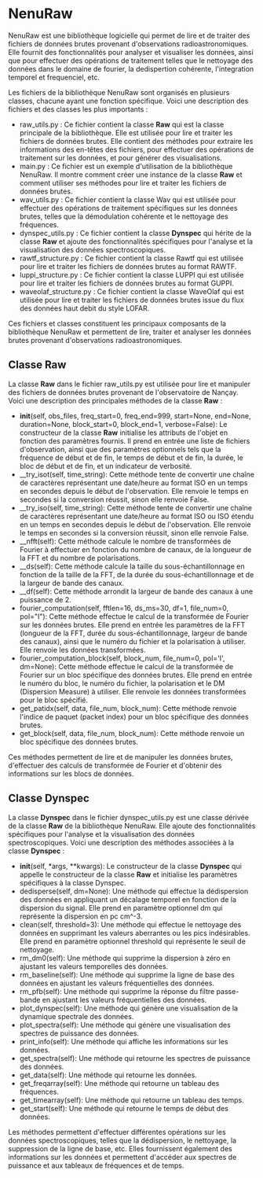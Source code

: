 NenuRaw
=======

NenuRaw est une bibliothèque logicielle qui permet de lire et de traiter des fichiers de données brutes provenant d'observations radioastronomiques. Elle fournit des fonctionnalités pour analyser et
visualiser les données, ainsi que pour effectuer des opérations de traitement telles que le nettoyage des données dans le domaine de fourier, la dedispertion cohérente, l'integration temporel et frequenciel, etc.

Les fichiers de la bibliothèque NenuRaw sont organisés en plusieurs classes, chacune ayant une fonction spécifique. Voici une description des fichiers et des classes les plus importants :

* raw_utils.py : Ce fichier contient la classe **Raw** qui est la classe principale de la bibliothèque. Elle est utilisée pour lire et traiter les fichiers de données brutes. Elle contient des méthodes pour extraire les informations des en-têtes des fichiers, pour effectuer des opérations de traitement sur les données, et pour générer des visualisations.
* main.py : Ce fichier est un exemple d'utilisation de la bibliothèque NenuRaw. Il montre comment créer une instance de la classe **Raw** et comment utiliser ses méthodes pour lire et traiter les fichiers de données brutes.
* wav_utils.py : Ce fichier contient la classe Wav qui est utilisée pour effectuer des opérations de traitement spécifiques sur les données brutes, telles que la démodulation cohérente et le nettoyage des fréquences.
* dynspec_utils.py : Ce fichier contient la classe **Dynspec** qui hérite de la classe **Raw** et ajoute des fonctionnalités spécifiques pour l'analyse et la visualisation des données spectroscopiques.
* rawtf_structure.py : Ce fichier contient la classe Rawtf qui est utilisée pour lire et traiter les fichiers de données brutes au format RAWTF.
* luppi_structure.py : Ce fichier contient la classe LUPPI qui est utilisée pour lire et traiter les fichiers de données brutes au format GUPPI.
* waveolaf_structure.py : Ce fichier contient la classe WaveOlaf qui est utilisée pour lire et traiter les fichiers de données brutes issue du flux des données haut debit du style LOFAR.

Ces fichiers et classes constituent les principaux composants de la bibliothèque NenuRaw et permettent de lire, traiter et analyser les données brutes provenant d'observations radioastronomiques.

Classe Raw
----------

La classe **Raw** dans le fichier raw_utils.py est utilisée pour lire et manipuler des fichiers de données brutes provenant de l'observatoire de Nançay. Voici une description des principales méthodes de la
classe **Raw** :

* __init__(self, obs_files, freq_start=0, freq_end=999, start=None, end=None, duration=None, block_start=0, block_end=1, verbose=False): Le constructeur de la classe **Raw** initialise les attributs de l'objet en fonction des paramètres fournis. Il prend en entrée une liste de fichiers d'observation, ainsi que des paramètres optionnels tels que la fréquence de début et de fin, le temps de début et de fin, la durée, le bloc de début et de fin, et un indicateur de verbosité.
* __try_isot(self, time_string): Cette méthode tente de convertir une chaîne de caractères représentant une date/heure au format ISO en un temps en secondes depuis le début de l'observation. Elle renvoie le temps en secondes si la conversion réussit, sinon elle renvoie False.
* __try_iso(self, time_string): Cette méthode tente de convertir une chaîne de caractères représentant une date/heure au format ISO ou ISO étendu en un temps en secondes depuis le début de l'observation. Elle renvoie le temps en secondes si la conversion réussit, sinon elle renvoie False.
* __nfft(self): Cette méthode calcule le nombre de transformées de Fourier à effectuer en fonction du nombre de canaux, de la longueur de la FFT et du nombre de polarisations.
* __ds(self): Cette méthode calcule la taille du sous-échantillonnage en fonction de la taille de la FFT, de la durée du sous-échantillonnage et de la largeur de bande des canaux.
* __df(self): Cette méthode arrondit la largeur de bande des canaux à une puissance de 2.
* fourier_computation(self, fftlen=16, ds_ms=30, df=1, file_num=0, pol="I"): Cette méthode effectue le calcul de la transformée de Fourier sur les données brutes. Elle prend en entrée les paramètres de la FFT (longueur de la FFT, durée du sous-échantillonnage, largeur de bande des canaux), ainsi que le numéro du fichier et la polarisation à utiliser. Elle renvoie les données transformées.
* fourier_computation_block(self, block_num, file_num=0, pol='I', dm=None): Cette méthode effectue le calcul de la transformée de Fourier sur un bloc spécifique des données brutes. Elle prend en entrée le numéro du bloc, le numéro du fichier, la polarisation et le DM (Dispersion Measure) à utiliser. Elle renvoie les données transformées pour le bloc spécifié.
* get_patidx(self, data, file_num, block_num): Cette méthode renvoie l'indice de paquet (packet index) pour un bloc spécifique des données brutes.
* get_block(self, data, file_num, block_num): Cette méthode renvoie un bloc spécifique des données brutes.

Ces méthodes permettent de lire et de manipuler les données brutes, d'effectuer des calculs de transformée de Fourier et d'obtenir des informations sur les blocs de données.


Classe Dynspec
--------------

La classe **Dynspec** dans le fichier dynspec_utils.py est une classe dérivée de la classe **Raw** de la bibliothèque NenuRaw. Elle ajoute des fonctionnalités spécifiques pour l'analyse et la visualisation des
données spectroscopiques. Voici une description des méthodes associées à la classe **Dynspec** :

* __init__(self, *args, **kwargs): Le constructeur de la classe **Dynspec** qui appelle le constructeur de la classe **Raw** et initialise les paramètres spécifiques à la classe Dynspec.
* dedisperse(self, dm=None): Une méthode qui effectue la dédispersion des données en appliquant un décalage temporel en fonction de la dispersion du signal. Elle prend en paramètre optionnel dm qui représente la dispersion en pc cm^-3.
* clean(self, threshold=3): Une méthode qui effectue le nettoyage des données en supprimant les valeurs aberrantes ou les pics indésirables. Elle prend en paramètre optionnel threshold qui représente le seuil de nettoyage.
* rm_dm0(self): Une méthode qui supprime la dispersion à zéro en ajustant les valeurs temporelles des données.
* rm_baseline(self): Une méthode qui supprime la ligne de base des données en ajustant les valeurs fréquentielles des données.
* rm_pfb(self): Une méthode qui supprime la réponse du filtre passe-bande en ajustant les valeurs fréquentielles des données.
* plot_dynspec(self): Une méthode qui génère une visualisation de la dynamique spectrale des données.
* plot_spectra(self): Une méthode qui génère une visualisation des spectres de puissance des données.
* print_info(self): Une méthode qui affiche les informations sur les données.
* get_spectra(self): Une méthode qui retourne les spectres de puissance des données.
* get_data(self): Une méthode qui retourne les données.
* get_freqarray(self): Une méthode qui retourne un tableau des fréquences.
* get_timearray(self): Une méthode qui retourne un tableau des temps.
* get_start(self): Une méthode qui retourne le temps de début des données.

Les méthodes permettent d'effectuer différentes opérations sur les données spectroscopiques, telles que la dédispersion, le nettoyage, la suppression de la ligne de base, etc. Elles fournissent également
des informations sur les données et permettent d'accéder aux spectres de puissance et aux tableaux de fréquences et de temps.

